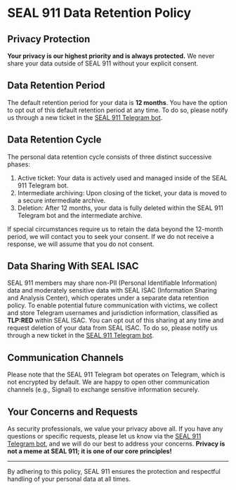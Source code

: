 # SEAL 911 Data Retention Policy

## Privacy Protection

**Your privacy is our highest priority and is always protected.** We never share your data outside of SEAL 911 without your explicit consent.

## Data Retention Period

The default retention period for your data is **12 months**. You have the option to opt out of this default retention period at any time. To do so, please notify us through a new ticket in the [SEAL 911 Telegram bot](https://t.me/seal_911_bot).

## Data Retention Cycle

The personal data retention cycle consists of three distinct successive phases:

1. Active ticket: Your data is actively used and managed inside of the SEAL 911 Telegram bot.
2. Intermediate archiving: Upon closing of the ticket, your data is moved to a secure intermediate archive.
3. Deletion: After 12 months, your data is fully deleted within the SEAL 911 Telegram bot and the intermediate archive.

If special circumstances require us to retain the data beyond the 12-month period, we will contact you to seek your consent. If we do not receive a response, we will assume that you do not consent.

## Data Sharing With SEAL ISAC

SEAL 911 members may share non-PII (Personal Identifiable Information) data and moderately sensitive data with SEAL ISAC (Information Sharing and Analysis Center), which operates under a separate data retention policy. To enable potential future communication with victims, we collect and store Telegram usernames and jurisdiction information, classified as **TLP:RED** within SEAL ISAC. You can opt out of this sharing at any time and request deletion of your data from SEAL ISAC. To do so, please notify us through a new ticket in the [SEAL 911 Telegram bot](https://t.me/seal_911_bot).

## Communication Channels

Please note that the SEAL 911 Telegram bot operates on Telegram, which is not encrypted by default. We are happy to open other communication channels (e.g., Signal) to exchange sensitive information securely.

## Your Concerns and Requests

As security professionals, we value your privacy above all. If you have any questions or specific requests, please let us know via the [SEAL 911 Telegram bot](https://t.me/seal_911_bot), and we will do our best to address your concerns. **Privacy is not a meme at SEAL 911; it is one of our core principles!**

---

By adhering to this policy, SEAL 911 ensures the protection and respectful handling of your personal data at all times.
